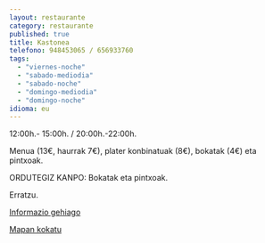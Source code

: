 ```yaml
---
layout: restaurante
category: restaurante
published: true
title: Kastonea
telefono: 948453065 / 656933760
tags: 
  - "viernes-noche"
  - "sabado-mediodia"
  - "sabado-noche"
  - "domingo-mediodia"
  - "domingo-noche"
idioma: eu
---
```


12:00h.- 15:00h. / 20:00h.-22:00h.

Menua (13€, haurrak 7€), plater konbinatuak (8€), bokatak (4€) eta pintxoak.

ORDUTEGIZ KANPO: Bokatak eta pintxoak.

Erratzu.

[Informazio gehiago](http://www.consorciobertiz.org/consorcio/dondecomer/restaurantes/erratzu-es-0-181/restaurante-kastonea.html)

[Mapan kokatu](https://maps.google.es/maps?q=restaurante+kastonea+erratzu&amp;hl=es&amp;ll=43.181491,-1.455774&amp;spn=0.010186,0.01929&amp;sll=43.357722,-1.413884&amp;sspn=0.081252,0.154324&amp;t=h&amp;hq=restaurante+kastonea&amp;hnear=Erratzu,+Navarra&amp;z=16&amp;iwloc=A "Kastonea jatetxea")
